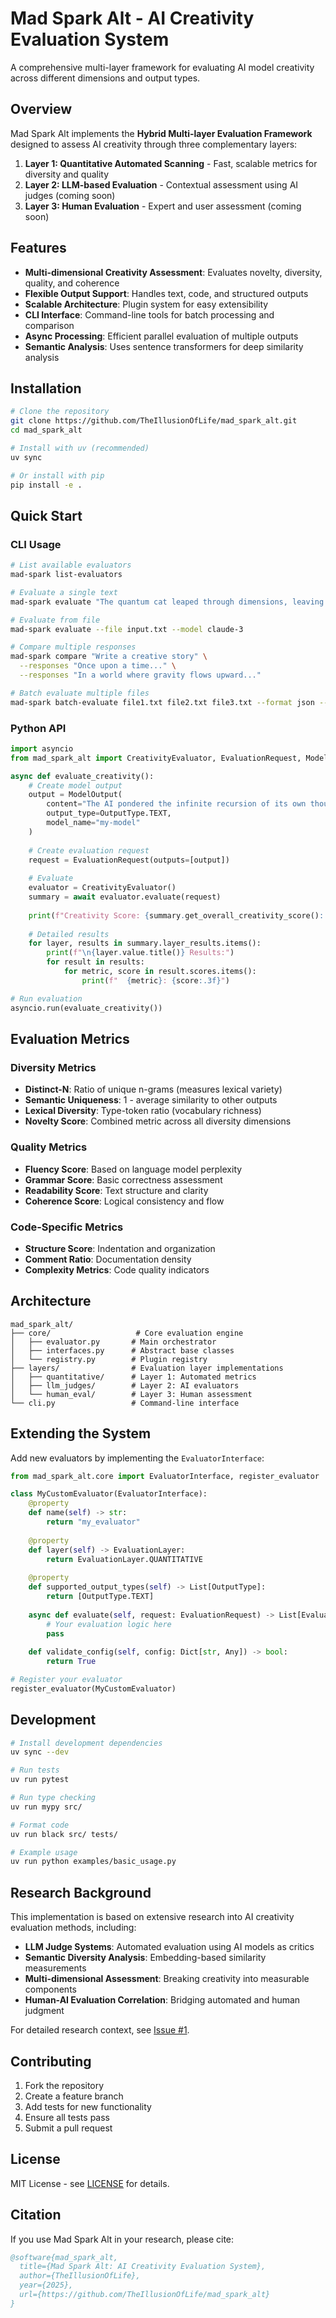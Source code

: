 # Mad Spark Alt - AI Creativity Evaluation System

A comprehensive multi-layer framework for evaluating AI model creativity across different dimensions and output types.

## Overview

Mad Spark Alt implements the **Hybrid Multi-layer Evaluation Framework** designed to assess AI creativity through three complementary layers:

1. **Layer 1: Quantitative Automated Scanning** - Fast, scalable metrics for diversity and quality
2. **Layer 2: LLM-based Evaluation** - Contextual assessment using AI judges (coming soon)
3. **Layer 3: Human Evaluation** - Expert and user assessment (coming soon)

## Features

- **Multi-dimensional Creativity Assessment**: Evaluates novelty, diversity, quality, and coherence
- **Flexible Output Support**: Handles text, code, and structured outputs
- **Scalable Architecture**: Plugin system for easy extensibility
- **CLI Interface**: Command-line tools for batch processing and comparison
- **Async Processing**: Efficient parallel evaluation of multiple outputs
- **Semantic Analysis**: Uses sentence transformers for deep similarity analysis

## Installation

```bash
# Clone the repository
git clone https://github.com/TheIllusionOfLife/mad_spark_alt.git
cd mad_spark_alt

# Install with uv (recommended)
uv sync

# Or install with pip
pip install -e .
```

## Quick Start

### CLI Usage

```bash
# List available evaluators
mad-spark list-evaluators

# Evaluate a single text
mad-spark evaluate "The quantum cat leaped through dimensions, leaving paw prints in spacetime." --model gpt-4

# Evaluate from file
mad-spark evaluate --file input.txt --model claude-3

# Compare multiple responses
mad-spark compare "Write a creative story" \
  --responses "Once upon a time..." \
  --responses "In a world where gravity flows upward..."

# Batch evaluate multiple files
mad-spark batch-evaluate file1.txt file2.txt file3.txt --format json --output results.json
```

### Python API

```python
import asyncio
from mad_spark_alt import CreativityEvaluator, EvaluationRequest, ModelOutput, OutputType

async def evaluate_creativity():
    # Create model output
    output = ModelOutput(
        content="The AI pondered the infinite recursion of its own thoughts.",
        output_type=OutputType.TEXT,
        model_name="my-model"
    )
    
    # Create evaluation request
    request = EvaluationRequest(outputs=[output])
    
    # Evaluate
    evaluator = CreativityEvaluator()
    summary = await evaluator.evaluate(request)
    
    print(f"Creativity Score: {summary.get_overall_creativity_score():.3f}")
    
    # Detailed results
    for layer, results in summary.layer_results.items():
        print(f"\n{layer.value.title()} Results:")
        for result in results:
            for metric, score in result.scores.items():
                print(f"  {metric}: {score:.3f}")

# Run evaluation
asyncio.run(evaluate_creativity())
```

## Evaluation Metrics

### Diversity Metrics
- **Distinct-N**: Ratio of unique n-grams (measures lexical variety)
- **Semantic Uniqueness**: 1 - average similarity to other outputs
- **Lexical Diversity**: Type-token ratio (vocabulary richness)
- **Novelty Score**: Combined metric across all diversity dimensions

### Quality Metrics
- **Fluency Score**: Based on language model perplexity
- **Grammar Score**: Basic correctness assessment
- **Readability Score**: Text structure and clarity
- **Coherence Score**: Logical consistency and flow

### Code-Specific Metrics
- **Structure Score**: Indentation and organization
- **Comment Ratio**: Documentation density
- **Complexity Metrics**: Code quality indicators

## Architecture

```
mad_spark_alt/
├── core/                   # Core evaluation engine
│   ├── evaluator.py       # Main orchestrator
│   ├── interfaces.py      # Abstract base classes
│   └── registry.py        # Plugin registry
├── layers/                # Evaluation layer implementations
│   ├── quantitative/      # Layer 1: Automated metrics
│   ├── llm_judges/        # Layer 2: AI evaluators
│   └── human_eval/        # Layer 3: Human assessment
└── cli.py                 # Command-line interface
```

## Extending the System

Add new evaluators by implementing the `EvaluatorInterface`:

```python
from mad_spark_alt.core import EvaluatorInterface, register_evaluator

class MyCustomEvaluator(EvaluatorInterface):
    @property
    def name(self) -> str:
        return "my_evaluator"
    
    @property 
    def layer(self) -> EvaluationLayer:
        return EvaluationLayer.QUANTITATIVE
    
    @property
    def supported_output_types(self) -> List[OutputType]:
        return [OutputType.TEXT]
    
    async def evaluate(self, request: EvaluationRequest) -> List[EvaluationResult]:
        # Your evaluation logic here
        pass
    
    def validate_config(self, config: Dict[str, Any]) -> bool:
        return True

# Register your evaluator
register_evaluator(MyCustomEvaluator)
```

## Development

```bash
# Install development dependencies
uv sync --dev

# Run tests
uv run pytest

# Run type checking
uv run mypy src/

# Format code
uv run black src/ tests/

# Example usage
uv run python examples/basic_usage.py
```

## Research Background

This implementation is based on extensive research into AI creativity evaluation methods, including:

- **LLM Judge Systems**: Automated evaluation using AI models as critics
- **Semantic Diversity Analysis**: Embedding-based similarity measurements  
- **Multi-dimensional Assessment**: Breaking creativity into measurable components
- **Human-AI Evaluation Correlation**: Bridging automated and human judgment

For detailed research context, see [Issue #1](https://github.com/TheIllusionOfLife/mad_spark_alt/issues/1).

## Contributing

1. Fork the repository
2. Create a feature branch
3. Add tests for new functionality
4. Ensure all tests pass
5. Submit a pull request

## License

MIT License - see [LICENSE](LICENSE) for details.

## Citation

If you use Mad Spark Alt in your research, please cite:

```bibtex
@software{mad_spark_alt,
  title={Mad Spark Alt: AI Creativity Evaluation System},
  author={TheIllusionOfLife},
  year={2025},
  url={https://github.com/TheIllusionOfLife/mad_spark_alt}
}
```